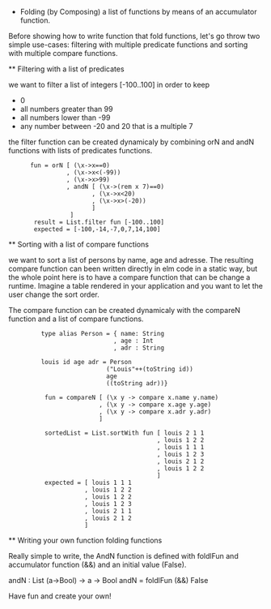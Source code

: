 * Folding (by Composing) a list of functions by means of an accumulator function.

Before showing how to write function that fold functions, let's go throw two simple use-cases: filtering with multiple predicate functions and sorting with multiple compare functions.

** Filtering with a list of predicates

we want to filter a list of integers [-100..100] in order to keep
 - 0
 - all numbers greater than 99
 - all numbers lower than -99
 - any number between -20 and 20 that is a multiple 7

the filter function can be created dynamicaly by combining orN and andN functions with lists of predicates functions.

          fun = orN [ (\x->x==0)
                    , (\x->x<(-99))
                    , (\x->x>99)
                    , andN [ (\x->(rem x 7)==0)
                           , (\x->x<20)
                           , (\x->x>(-20))
                           ]
                     ]
           result = List.filter fun [-100..100]
           expected = [-100,-14,-7,0,7,14,100]

** Sorting with a list of compare functions

we want to sort a list of persons by name, age and adresse.  The resulting compare function can been written directly in elm code in a static way, but the whole point here is to have a compare function that can be change a runtime. Imagine a table rendered in your application and you want to let the user change the sort order.

The compare function can be created dynamicaly with the compareN function and a list of compare functions.

             type alias Person = { name: String
                                 , age : Int
                                 , adr : String

             louis id age adr = Person
                               ("Louis"++(toString id))
                               age
                               ((toString adr))}

              fun = compareN [ (\x y -> compare x.name y.name)
                             , (\x y -> compare x.age y.age)
                             , (\x y -> compare x.adr y.adr)
                             ]
                                      
              sortedList = List.sortWith fun [ louis 2 1 1                                               
                                             , louis 1 2 2
                                             , louis 1 1 1
                                             , louis 1 2 3                                                
                                             , louis 2 1 2
                                             , louis 1 2 2
                                             ]
              expected = [ louis 1 1 1
                         , louis 1 2 2
                         , louis 1 2 2
                         , louis 1 2 3
                         , louis 2 1 1
                         , louis 2 1 2
                         ]

** Writing your own function folding functions

Really simple to write, the AndN function is defined with foldlFun and accumulator function (&&) and an initial value (False).

andN : List (a->Bool) -> a -> Bool
andN =
  foldlFun (&&) False


Have fun and create your own! 